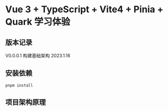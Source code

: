 <!--
 * @Author: Dzy
 * @Date: 2023-01-16 15:20:50
 * @LastEditors: Dzy
 * @LastEditTime: 2023-01-17 10:30:09
 * @Description: 项目说明
-->

# Vue 3 + TypeScript + Vite4 + Pinia + Quark 学习体验

## 版本记录

V0.0.0.1 构建基础架构 2023.1.16

## 安装依赖

```
pnpm install
```

## 项目架构原理
